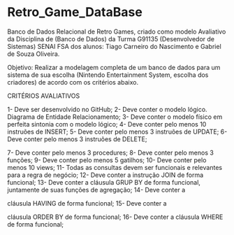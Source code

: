 # Retro_Game_DataBase
Banco de Dados Relacional de Retro Games, criado como modelo Avaliativo da Disciplina de (Banco de Dados) da Turma G91135 (Desenvolvedor de Sistemas) SENAI FSA dos alunos: Tiago Carneiro do Nascimento e Gabriel de Souza Oliveira.

Objetivo: Realizar a modelagem completa de um banco de dados para um sistema de sua escolha (Nintendo Entertainment System, escolha dos criadores) de acordo com os critérios abaixo.

CRITÉRIOS AVALIATIVOS

1- Deve ser desenvolvido no GitHub;
2- Deve conter o modelo lógico. Diagrama de Entidade Relacionamento;
3- Deve conter o modelo físico em perfeita sintonia com o modelo lógico;
4- Deve conter pelo menos 10 instruões de INSERT;
5- Deve conter pelo menos 3 instruões de UPDATE;
6- Deve conter pelo menos 3 instruões de DELETE;

7- Deve conter pelo menos 3 procedures;
8- Deve conter pelo menos 3 funções;
9- Deve conter pelo menos 5 gatilhos;
10- Deve conter pelo menos 10 views;
11- Todas as consultas devem ser funcionais e relevantes para a regra de negócio;
12- Deve conter a instrução JOIN de forma funcional;
13- Deve conter a cláusula GRUP BY de forma funcional, juntamente de suas funções de agregação;
14- Deve conter a 

cláusula HAVING de forma funcional;
15- Deve conter a 

cláusula ORDER BY de forma funcional;
16- Deve conter a  cláusula WHERE de forma funcional;
